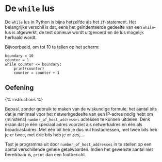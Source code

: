# De `while` lus
De `while` lus in Python is bijna hetzelfde als het `if`-statement. Het belangrijke verschil is dat, eens het geïndenteerde gedeelte van een `while`-lus is afgewerkt, de test opnieuw wordt uitgevoerd en de lus mogelijk herhaald wordt.

Bijvoorbeeld, om tot 10 te tellen op het scherm:

```
boundary = 10
counter = 1
while counter <= boundary:
    print(counter)
    counter = counter + 1
```

## Oefening
{% instructions %}

Bepaal, zonder gebruik te maken van de wiskundige formule, het aantal bits dat je minimaal voor het netwerkgedeelte van een IP-adres nodig hebt om (minstens) `number_of_host_addresses` adressen te kunnen uitdelen. Denk eraan dat je één speciaal adres voorziet als netwerkadres en één als broadcastadres. Met één bit heb je dus nul hostadressen, met twee bits heb je er twee, met drie bits heb je er zes,...

Test je programma uit door `number_of_host_addresses` in te stellen op een aantal verschillende gehele getalwaarden. Indien het gewenste aantal niet bereikbaar is, `print` dan een foutbericht.
